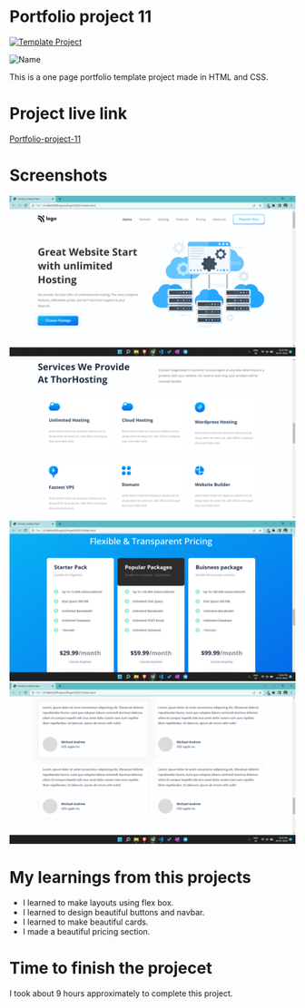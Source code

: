 # Portfolio project 11

[![Template Project](https://img.shields.io/badge/Technologies%20-HTML%2FCSS-brightgreen)](http://www.gnu.org/licenses/agpl-3.0)

![Name](https://img.shields.io/badge/Dhrumil-Bhut-success)

This is a one page portfolio template project made in HTML and CSS.

# Project live link

[Portfolio-project-11](https://zesty-pudding-7d48c0.netlify.app)

# Screenshots

![Screenshot](./11.1.png)
![Screenshot](./11.2.png)
![Screenshot](./11.3.png)
![Screenshot](./11.4.png)

# My learnings from this projects

- I learned to make layouts using flex box.
- I learned to design beautiful buttons and navbar.
- I learned to make beautiful cards.
- I made a beautiful pricing section.

# Time to finish the projecet

I took about 9 hours approximately to complete this project.
